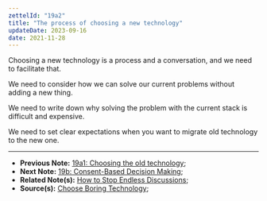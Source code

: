 ```yaml
---
zettelId: "19a2"
title: "The process of choosing a new technology"
updateDate: 2023-09-16
date: 2021-11-28
---
```


Choosing a new technology is a process and a conversation, and we need to facilitate that.

We need to consider how we can solve our current problems without adding a new thing.

We need to write down why solving the problem with the current stack is difficult and expensive.

We need to set clear expectations when you want to migrate old technology to the new one.

---

- **Previous Note:** [19a1: Choosing the old technology](/notes/19a1/);
- **Next Note:** [19b: Consent-Based Decision Making](/notes/19b/);
- **Related Note(s):** [How to Stop Endless Discussions](/how-to-stop-endless-discussions/);
- **Source(s):** [Choose Boring Technology](https://mcfunley.com/choose-boring-technology);
